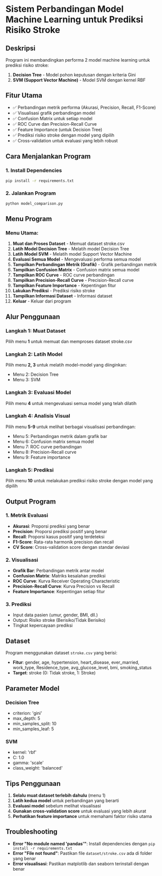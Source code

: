 # Sistem Perbandingan Model Machine Learning untuk Prediksi Risiko Stroke

## Deskripsi
Program ini membandingkan performa 2 model machine learning untuk prediksi risiko stroke:
1. **Decision Tree** - Model pohon keputusan dengan kriteria Gini
2. **SVM (Support Vector Machine)** - Model SVM dengan kernel RBF

## Fitur Utama
- ✅ Perbandingan metrik performa (Akurasi, Precision, Recall, F1-Score)
- ✅ Visualisasi grafik perbandingan model
- ✅ Confusion Matrix untuk setiap model
- ✅ ROC Curve dan Precision-Recall Curve
- ✅ Feature Importance (untuk Decision Tree)
- ✅ Prediksi risiko stroke dengan model yang dipilih
- ✅ Cross-validation untuk evaluasi yang lebih robust

## Cara Menjalankan Program

### 1. Install Dependencies
```bash
pip install -r requirements.txt
```

### 2. Jalankan Program
```bash
python model_comparison.py
```

## Menu Program

### Menu Utama:
1. **Muat dan Proses Dataset** - Memuat dataset stroke.csv
2. **Latih Model Decision Tree** - Melatih model Decision Tree
3. **Latih Model SVM** - Melatih model Support Vector Machine
4. **Evaluasi Semua Model** - Mengevaluasi performa semua model
5. **Tampilkan Perbandingan Metrik (Grafik)** - Grafik perbandingan metrik
6. **Tampilkan Confusion Matrix** - Confusion matrix semua model
7. **Tampilkan ROC Curve** - ROC curve perbandingan
8. **Tampilkan Precision-Recall Curve** - Precision-Recall curve
9. **Tampilkan Feature Importance** - Kepentingan fitur
10. **Lakukan Prediksi** - Prediksi risiko stroke
11. **Tampilkan Informasi Dataset** - Informasi dataset
0. **Keluar** - Keluar dari program

## Alur Penggunaan

### Langkah 1: Muat Dataset
Pilih menu **1** untuk memuat dan memproses dataset stroke.csv

### Langkah 2: Latih Model
Pilih menu **2, 3** untuk melatih model-model yang diinginkan:
- Menu 2: Decision Tree
- Menu 3: SVM

### Langkah 3: Evaluasi Model
Pilih menu **4** untuk mengevaluasi semua model yang telah dilatih

### Langkah 4: Analisis Visual
Pilih menu **5-9** untuk melihat berbagai visualisasi perbandingan:
- Menu 5: Perbandingan metrik dalam grafik bar
- Menu 6: Confusion matrix semua model
- Menu 7: ROC curve perbandingan
- Menu 8: Precision-Recall curve
- Menu 9: Feature importance

### Langkah 5: Prediksi
Pilih menu **10** untuk melakukan prediksi risiko stroke dengan model yang dipilih

## Output Program

### 1. Metrik Evaluasi
- **Akurasi**: Proporsi prediksi yang benar
- **Precision**: Proporsi prediksi positif yang benar
- **Recall**: Proporsi kasus positif yang terdeteksi
- **F1-Score**: Rata-rata harmonik precision dan recall
- **CV Score**: Cross-validation score dengan standar deviasi

### 2. Visualisasi
- **Grafik Bar**: Perbandingan metrik antar model
- **Confusion Matrix**: Matriks kesalahan prediksi
- **ROC Curve**: Kurva Receiver Operating Characteristic
- **Precision-Recall Curve**: Kurva Precision vs Recall
- **Feature Importance**: Kepentingan setiap fitur

### 3. Prediksi
- Input data pasien (umur, gender, BMI, dll.)
- Output: Risiko stroke (Berisiko/Tidak Berisiko)
- Tingkat kepercayaan prediksi

## Dataset
Program menggunakan dataset `stroke.csv` yang berisi:
- **Fitur**: gender, age, hypertension, heart_disease, ever_married, work_type, Residence_type, avg_glucose_level, bmi, smoking_status
- **Target**: stroke (0: Tidak stroke, 1: Stroke)

## Parameter Model

### Decision Tree
- criterion: 'gini'
- max_depth: 5
- min_samples_split: 10
- min_samples_leaf: 5

### SVM
- kernel: 'rbf'
- C: 1.0
- gamma: 'scale'
- class_weight: 'balanced'

## Tips Penggunaan
1. **Selalu muat dataset terlebih dahulu** (menu 1)
2. **Latih kedua model** untuk perbandingan yang berarti
3. **Evaluasi model** sebelum melihat visualisasi
4. **Gunakan cross-validation score** untuk evaluasi yang lebih akurat
5. **Perhatikan feature importance** untuk memahami faktor risiko utama

## Troubleshooting
- **Error "No module named 'pandas'"**: Install dependencies dengan `pip install -r requirements.txt`
- **Error "File not found"**: Pastikan file `dataset/stroke.csv` ada di folder yang benar
- **Error visualisasi**: Pastikan matplotlib dan seaborn terinstall dengan benar 